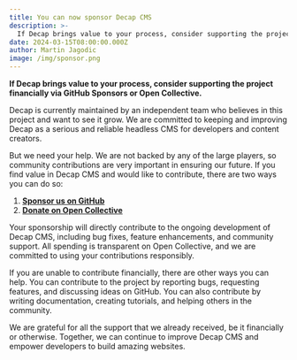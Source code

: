 ```yaml
---
title: You can now sponsor Decap CMS
description: >-
  If Decap brings value to your process, consider supporting the project financially via GitHub Sponsors or Open Collective
date: 2024-03-15T08:00:00.000Z
author: Martin Jagodic
image: /img/sponsor.png
---
```

**If Decap brings value to your process, consider supporting the project financially via GitHub Sponsors or Open Collective.**

Decap is currently maintained by an independent team who believes in this project and want to see it grow. We are committed to keeping and improving Decap as a serious and reliable headless CMS for developers and content creators.

But we need your help. We are not backed by any of the large players, so community contributions are very important in ensuring our future. If you find value in Decap CMS and would like to contribute, there are two ways you can do so:

1. **[Sponsor us on GitHub](https://github.com/sponsors/decaporg)**
2. **[Donate on Open Collective](https://opencollective.com/decap)**

Your sponsorship will directly contribute to the ongoing development of Decap CMS, including bug fixes, feature enhancements, and community support. All spending is transparent on Open Collective, and we are committed to using your contributions responsibly.

If you are unable to contribute financially, there are other ways you can help. You can contribute to the project by reporting bugs, requesting features, and discussing ideas on GitHub. You can also contribute by writing documentation, creating tutorials, and helping others in the community.

We are grateful for all the support that we already received, be it financially or otherwise. Together, we can continue to improve Decap CMS and empower developers to build amazing websites.
